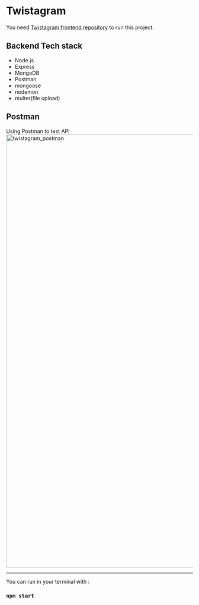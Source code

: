 # Twistagram
You need [Twistagram frontend repository](https://github.com/mayupaca/twistagram-frontend/edit/master/README.md) to run this project.

## Backend Tech stack
- Node.js
- Express
- MongoDB
- Postman
- mongoose
- nodemon
- multer(file upload)

## Postman
Using Postman to test API \
<img width="1169" alt="twistagram_postman" src="https://user-images.githubusercontent.com/47727645/199826555-62c0a02e-3201-4ecc-aa9c-083718ca01a9.png">

---

You can run in your terminal with :

### `npm start`
